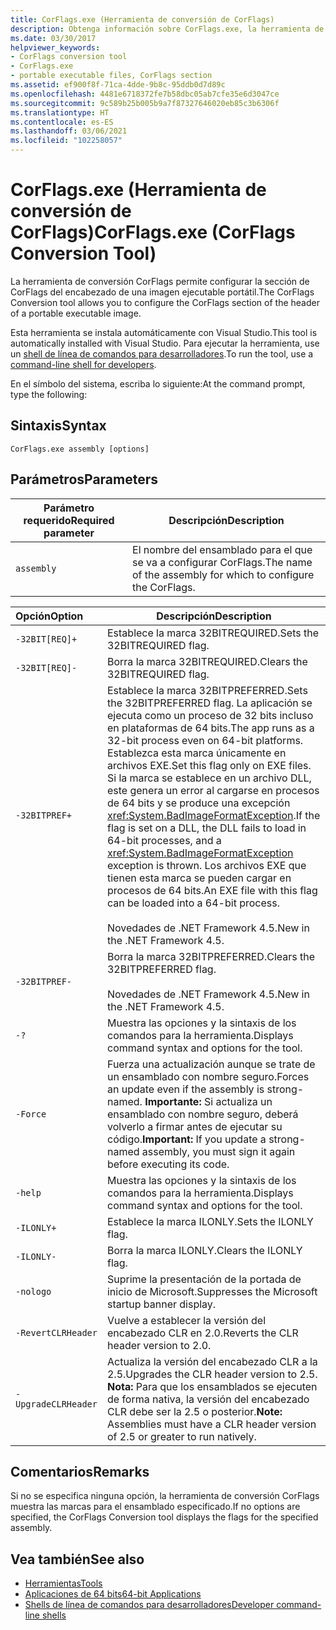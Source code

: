 ```yaml
---
title: CorFlags.exe (Herramienta de conversión de CorFlags)
description: Obtenga información sobre CorFlags.exe, la herramienta de conversión de CorFlags. Esta herramienta permite configurar la sección CorFlags del encabezado de una imagen ejecutable portable.
ms.date: 03/30/2017
helpviewer_keywords:
- CorFlags conversion tool
- CorFlags.exe
- portable executable files, CorFlags section
ms.assetid: ef900f8f-71ca-4dde-9b8c-95ddb0d7d89c
ms.openlocfilehash: 4481e6718372fe7b58dbc05ab7cfe35e6d3047ce
ms.sourcegitcommit: 9c589b25b005b9a7f87327646020eb85c3b6306f
ms.translationtype: HT
ms.contentlocale: es-ES
ms.lasthandoff: 03/06/2021
ms.locfileid: "102258057"
---
```

# <a name="corflagsexe-corflags-conversion-tool"></a><span data-ttu-id="52c84-104">CorFlags.exe (Herramienta de conversión de CorFlags)</span><span class="sxs-lookup"><span data-stu-id="52c84-104">CorFlags.exe (CorFlags Conversion Tool)</span></span>

<span data-ttu-id="52c84-105">La herramienta de conversión CorFlags permite configurar la sección de CorFlags del encabezado de una imagen ejecutable portátil.</span><span class="sxs-lookup"><span data-stu-id="52c84-105">The CorFlags Conversion tool allows you to configure the CorFlags section of the header of a portable executable image.</span></span>  
  
 <span data-ttu-id="52c84-106">Esta herramienta se instala automáticamente con Visual Studio.</span><span class="sxs-lookup"><span data-stu-id="52c84-106">This tool is automatically installed with Visual Studio.</span></span> <span data-ttu-id="52c84-107">Para ejecutar la herramienta, use un [shell de línea de comandos para desarrolladores](/visualstudio/ide/reference/command-prompt-powershell).</span><span class="sxs-lookup"><span data-stu-id="52c84-107">To run the tool, use a [command-line shell for developers](/visualstudio/ide/reference/command-prompt-powershell).</span></span>  
  
 <span data-ttu-id="52c84-108">En el símbolo del sistema, escriba lo siguiente:</span><span class="sxs-lookup"><span data-stu-id="52c84-108">At the command prompt, type the following:</span></span>  
  
## <a name="syntax"></a><span data-ttu-id="52c84-109">Sintaxis</span><span class="sxs-lookup"><span data-stu-id="52c84-109">Syntax</span></span>  
  
```console  
CorFlags.exe assembly [options]  
```  
  
## <a name="parameters"></a><span data-ttu-id="52c84-110">Parámetros</span><span class="sxs-lookup"><span data-stu-id="52c84-110">Parameters</span></span>  
  
|<span data-ttu-id="52c84-111">Parámetro requerido</span><span class="sxs-lookup"><span data-stu-id="52c84-111">Required parameter</span></span>|<span data-ttu-id="52c84-112">Descripción</span><span class="sxs-lookup"><span data-stu-id="52c84-112">Description</span></span>|  
|------------------------|-----------------|  
|`assembly`|<span data-ttu-id="52c84-113">El nombre del ensamblado para el que se va a configurar CorFlags.</span><span class="sxs-lookup"><span data-stu-id="52c84-113">The name of the assembly for which to configure the CorFlags.</span></span>|  
  
|<span data-ttu-id="52c84-114">Opción</span><span class="sxs-lookup"><span data-stu-id="52c84-114">Option</span></span>|<span data-ttu-id="52c84-115">Descripción</span><span class="sxs-lookup"><span data-stu-id="52c84-115">Description</span></span>|  
|:------------|-----------------|  
|`-32BIT[REQ]+`|<span data-ttu-id="52c84-116">Establece la marca 32BITREQUIRED.</span><span class="sxs-lookup"><span data-stu-id="52c84-116">Sets the 32BITREQUIRED flag.</span></span>|  
|`-32BIT[REQ]-`|<span data-ttu-id="52c84-117">Borra la marca 32BITREQUIRED.</span><span class="sxs-lookup"><span data-stu-id="52c84-117">Clears the 32BITREQUIRED flag.</span></span>|  
|`-32BITPREF+`|<span data-ttu-id="52c84-118">Establece la marca 32BITPREFERRED.</span><span class="sxs-lookup"><span data-stu-id="52c84-118">Sets the 32BITPREFERRED flag.</span></span> <span data-ttu-id="52c84-119">La aplicación se ejecuta como un proceso de 32 bits incluso en plataformas de 64 bits.</span><span class="sxs-lookup"><span data-stu-id="52c84-119">The app runs as a 32-bit process even on 64-bit platforms.</span></span> <span data-ttu-id="52c84-120">Establezca esta marca únicamente en archivos EXE.</span><span class="sxs-lookup"><span data-stu-id="52c84-120">Set this flag only on EXE files.</span></span> <span data-ttu-id="52c84-121">Si la marca se establece en un archivo DLL, este genera un error al cargarse en procesos de 64 bits y se produce una excepción <xref:System.BadImageFormatException>.</span><span class="sxs-lookup"><span data-stu-id="52c84-121">If the flag is set on a DLL, the DLL fails to load in 64-bit processes, and a <xref:System.BadImageFormatException> exception is thrown.</span></span> <span data-ttu-id="52c84-122">Los archivos EXE que tienen esta marca se pueden cargar en procesos de 64 bits.</span><span class="sxs-lookup"><span data-stu-id="52c84-122">An EXE file with this flag can be loaded into a 64-bit process.</span></span><br /><br /> <span data-ttu-id="52c84-123">Novedades de .NET Framework 4.5.</span><span class="sxs-lookup"><span data-stu-id="52c84-123">New in the .NET Framework 4.5.</span></span>|  
|`-32BITPREF-`|<span data-ttu-id="52c84-124">Borra la marca 32BITPREFERRED.</span><span class="sxs-lookup"><span data-stu-id="52c84-124">Clears the 32BITPREFERRED flag.</span></span><br /><br /> <span data-ttu-id="52c84-125">Novedades de .NET Framework 4.5.</span><span class="sxs-lookup"><span data-stu-id="52c84-125">New in the .NET Framework 4.5.</span></span>|  
|`-?`|<span data-ttu-id="52c84-126">Muestra las opciones y la sintaxis de los comandos para la herramienta.</span><span class="sxs-lookup"><span data-stu-id="52c84-126">Displays command syntax and options for the tool.</span></span>|  
|`-Force`|<span data-ttu-id="52c84-127">Fuerza una actualización aunque se trate de un ensamblado con nombre seguro.</span><span class="sxs-lookup"><span data-stu-id="52c84-127">Forces an update even if the assembly is strong-named.</span></span> <span data-ttu-id="52c84-128">**Importante:**  Si actualiza un ensamblado con nombre seguro, deberá volverlo a firmar antes de ejecutar su código.</span><span class="sxs-lookup"><span data-stu-id="52c84-128">**Important:**  If you update a strong-named assembly, you must sign it again before executing its code.</span></span>|  
|`-help`|<span data-ttu-id="52c84-129">Muestra las opciones y la sintaxis de los comandos para la herramienta.</span><span class="sxs-lookup"><span data-stu-id="52c84-129">Displays command syntax and options for the tool.</span></span>|  
|`-ILONLY+`|<span data-ttu-id="52c84-130">Establece la marca ILONLY.</span><span class="sxs-lookup"><span data-stu-id="52c84-130">Sets the ILONLY flag.</span></span>|  
|`-ILONLY-`|<span data-ttu-id="52c84-131">Borra la marca ILONLY.</span><span class="sxs-lookup"><span data-stu-id="52c84-131">Clears the ILONLY flag.</span></span>|  
|`-nologo`|<span data-ttu-id="52c84-132">Suprime la presentación de la portada de inicio de Microsoft.</span><span class="sxs-lookup"><span data-stu-id="52c84-132">Suppresses the Microsoft startup banner display.</span></span>|  
|`-RevertCLRHeader`|<span data-ttu-id="52c84-133">Vuelve a establecer la versión del encabezado CLR en 2.0.</span><span class="sxs-lookup"><span data-stu-id="52c84-133">Reverts the CLR header version to 2.0.</span></span>|  
|`-UpgradeCLRHeader`|<span data-ttu-id="52c84-134">Actualiza la versión del encabezado CLR a la 2.5.</span><span class="sxs-lookup"><span data-stu-id="52c84-134">Upgrades the CLR header version to 2.5.</span></span> <span data-ttu-id="52c84-135">**Nota:**  Para que los ensamblados se ejecuten de forma nativa, la versión del encabezado CLR debe ser la 2.5 o posterior.</span><span class="sxs-lookup"><span data-stu-id="52c84-135">**Note:**  Assemblies must have a CLR header version of 2.5 or greater to run natively.</span></span>|  
  
## <a name="remarks"></a><span data-ttu-id="52c84-136">Comentarios</span><span class="sxs-lookup"><span data-stu-id="52c84-136">Remarks</span></span>  

 <span data-ttu-id="52c84-137">Si no se especifica ninguna opción, la herramienta de conversión CorFlags muestra las marcas para el ensamblado especificado.</span><span class="sxs-lookup"><span data-stu-id="52c84-137">If no options are specified, the CorFlags Conversion tool displays the flags for the specified assembly.</span></span>  
  
## <a name="see-also"></a><span data-ttu-id="52c84-138">Vea también</span><span class="sxs-lookup"><span data-stu-id="52c84-138">See also</span></span>

- [<span data-ttu-id="52c84-139">Herramientas</span><span class="sxs-lookup"><span data-stu-id="52c84-139">Tools</span></span>](index.md)
- [<span data-ttu-id="52c84-140">Aplicaciones de 64 bits</span><span class="sxs-lookup"><span data-stu-id="52c84-140">64-bit Applications</span></span>](../64-bit-apps.md)
- [<span data-ttu-id="52c84-141">Shells de línea de comandos para desarrolladores</span><span class="sxs-lookup"><span data-stu-id="52c84-141">Developer command-line shells</span></span>](/visualstudio/ide/reference/command-prompt-powershell)
